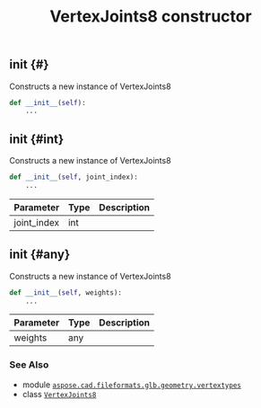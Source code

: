 ﻿---
title: VertexJoints8 constructor
second_title: Aspose.CAD for Python via .NET API References
description: 
type: docs
weight: 10
url: /python-net/aspose.cad.fileformats.glb.geometry.vertextypes/vertexjoints8/__init__/
is_root: false
---

## __init__ {#}

Constructs a new instance of VertexJoints8



```python
def __init__(self):
    ...
```




## __init__ {#int}

Constructs a new instance of VertexJoints8



```python
def __init__(self, joint_index):
    ...
```


| Parameter | Type | Description |
| :- | :- | :- |
| joint_index | int |  |


## __init__ {#any}

Constructs a new instance of VertexJoints8



```python
def __init__(self, weights):
    ...
```


| Parameter | Type | Description |
| :- | :- | :- |
| weights | any |  |



### See Also
* module [`aspose.cad.fileformats.glb.geometry.vertextypes`](../../)
* class [`VertexJoints8`](/cad/python-net/aspose.cad.fileformats.glb.geometry.vertextypes/vertexjoints8)
